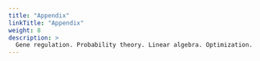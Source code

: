```yaml
---
title: "Appendix"
linkTitle: "Appendix"
weight: 8
description: >
  Gene regulation. Probability theory. Linear algebra. Optimization.
---
```

